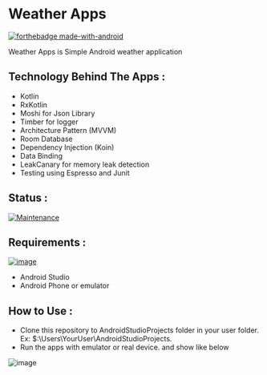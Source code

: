 # Weather Apps
[![forthebadge made-with-android](https://forthebadge.com/images/badges/built-for-android.svg)](https://www.android.com/)

Weather Apps is Simple Android weather application

## Technology Behind The Apps :

- Kotlin
- RxKotlin
- Moshi for Json Library
- Timber for logger
- Architecture Pattern (MVVM)
- Room Database
- Dependency Injection (Koin)
- Data Binding
- LeakCanary for memory leak detection
- Testing using Espresso and Junit

## Status :

[![Maintenance](https://img.shields.io/badge/Maintained%3F-No-red.svg)](https://github.com/reinaldoriant/GubakeGame)

## Requirements :

[![image](https://img.shields.io/badge/Android-3DDC84?style=for-the-badge&logo=android&logoColor=white)](https://www.android.com/)

- Android Studio
- Android Phone or emulator

## How to Use :

- Clone this repository to AndroidStudioProjects folder in your user folder. Ex: $:\Users\YourUser\AndroidStudioProjects\.
- Run the apps with emulator or real device. and show like below

![image](https://media.giphy.com/media/HUhxMlOzuspsBe5Nn0/giphy.gif)



